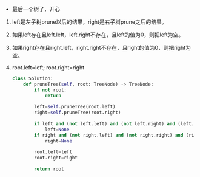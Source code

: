 - 最后一个树了，开心

1. left是左子树prune以后的结果，right是右子树prune之后的结果。

2. 如果left存在且left.left，left.right不存在，且left的值为0，则把left为空。

3. 如果right存在且right.left，right.right不存在，且right的值为0，则把right为空。

4. root.left=left; root.right=right

   ```python
   class Solution:
       def pruneTree(self, root: TreeNode) -> TreeNode:
           if not root:
               return
           
           left=self.pruneTree(root.left)
           right=self.pruneTree(root.right)
           
           if left and (not left.left) and (not left.right) and (left.val==0):
               left=None
           if right and (not right.left) and (not right.right) and (right.val==0):
               right=None
           
           root.left=left
           root.right=right
           
           return root
   ```

   